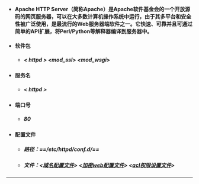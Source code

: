 - #### Apache HTTP Server（简称Apache）是Apache软件基金会的一个开放源码的网页服务器，可以在大多数计算机操作系统中运行，由于其多平台和安全性被广泛使用，是最流行的Web服务器端软件之一。它快速、可靠并且可通过简单的API扩展，将Perl/Python等解释器编译到服务器中。
- ####  软件包
    - #####  < httpd > <mod_ssl> <mod_wsgi>
- #### 服务名
    - ##### < httpd >
- #### 端口号
    - ##### 80
- #### 配置文件
    -  ##### 路径：==/etc/httpd/conf.d/==
    - ##### 文件：<[域名配置文件](https://github.com/guiaiy/linxu/blob/master/Apache/vir.conf)> <[加密web配置文件](https://github.com/guiaiy/linxu/blob/master/Apache/ssl.conf)> <[acl权限设置文件](https://github.com/guiaiy/linxu/blob/master/Apache/dir.conf)>
---

